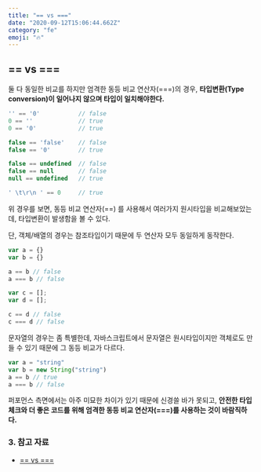 ```yaml
---
title: "== vs ==="
date: "2020-09-12T15:06:44.662Z"
category: "fe"
emoji: "🔥"
---
```


## == vs ===

둘 다 동일한 비교를 하지만 엄격한 동등 비교 연산자(===)의 경우, **타입변환(Type conversion)이 일어나지 않으며 타입이 일치해야한다.**

```javascript
'' == '0'           // false
0 == ''             // true
0 == '0'            // true

false == 'false'    // false
false == '0'        // true

false == undefined  // false
false == null       // false
null == undefined   // true

' \t\r\n ' == 0     // true
```

위 경우를 보면, 동등 비교 연산자(==) 를 사용해서 여러가지 원시타입을 비교해보았는데, 타입변환이 발생함을 볼 수 있다.

단, 객체/배열의 경우는 참조타입이기 때문에 두 연산자 모두 동일하게 동작한다.

```javascript
var a = {}
var b = {}

a == b // false
a === b // false

var c = [];
var d = [];

c == d // false
c === d // false
```

문자열의 경우는 좀 특별한데, 자바스크립트에서 문자열은 원시타입이지만 객체로도 만들 수 있기 때문에 그 동등 비교가 다르다.

```javascript
var a = "string"
var b = new String("string")
a == b // true
a === b // false
```

퍼포먼스 측면에서는 아주 미묘한 차이가 있기 때문에 신경쓸 바가 못되고, **안전한 타입 체크와 더 좋은 코드를 위해 엄격한 동등 비교 연산자(===)를 사용하는 것이 바람직하다.** 

### 3. 참고 자료

- [== vs ===](https://github.com/baeharam/Must-Know-About-Frontend/blob/master/Notes/javascript/identity-equal.md)
